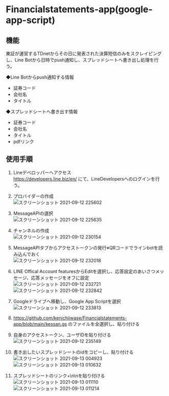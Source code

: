 # Financialstatements-app(google-app-script)
## 機能
東証が運営するTDnetからその日に発表された決算短信のみをスクレイピングし、Line Botから日時でpush通知し、スプレッドシートへ書き出し処理を行う。

◆Line Botからpush通知する情報  
- 証券コード  
- 会社名  
- タイトル  

◆スプレッドシートへ書き出す情報  
- 証券コード  
- 会社名  
- タイトル  
- pdfリンク   

## 使用手順
1. Lineデベロッパーへアクセス  
  https://developers.line.biz/en/  にて、LineDevelopersへのログインを行う。   



2. プロバイダーの作成  
![スクリーンショット 2021-09-12 225602](https://user-images.githubusercontent.com/44935028/132990909-5a0d8fba-d884-4e3b-a908-e45cb8a889cc.png)  

3. MessageAPIの選択    
![スクリーンショット 2021-09-12 225635](https://user-images.githubusercontent.com/44935028/132990912-f81f5b45-ee97-43fd-b635-6dc19740aa63.png)

4. チャンネルの作成  
![スクリーンショット 2021-09-12 230154](https://user-images.githubusercontent.com/44935028/132990907-9295021c-9f35-40a6-ade3-d3e064c289d3.png)

5. MessageAPIタブからアクセストークンの発行※QRコードでラインbotを読み込んでおく  
![スクリーンショット 2021-09-12 232018](https://user-images.githubusercontent.com/44935028/132991592-802bb31d-e97d-4ad9-b5d2-35f61a92102a.png)  

6. LINE Offical Account featuresからEditを選択し、応答設定のあいさつメッセージ、応答メッセージをオフに設定
![スクリーンショット 2021-09-12 232721](https://user-images.githubusercontent.com/44935028/132991627-4e5b6158-12ba-47ab-9ee0-d391fe943bfb.png)  
![スクリーンショット 2021-09-12 232842](https://user-images.githubusercontent.com/44935028/132991626-57bcb342-dee3-435a-957b-0a5a290e4a5c.png)  

7. Googleドライブへ移動し、Google App Scriptを選択  
![スクリーンショット 2021-09-12 233813](https://user-images.githubusercontent.com/44935028/132991990-39977ee5-0eb1-4784-aad5-afc4ee470a1d.png)  

8. https://github.com/kenichiiwase/Financialstatements-app/blob/main/kessan.gs のファイルを全選択し、貼り付ける  

9. 自身のアクセストークン、ユーザIDを貼り付ける  
![スクリーンショット 2021-09-12 235149](https://user-images.githubusercontent.com/44935028/132992336-c073ebee-3561-41ac-8d7d-8cdf6b7b2d37.png)  

10. 書き出したいスプレッドシートのidをコピーし、貼り付ける 
![スクリーンショット 2021-09-13 004923](https://user-images.githubusercontent.com/44935028/132994197-54299cae-fc49-49b8-bfb0-3859ebc5b45f.png)  
![スクリーンショット 2021-09-13 010632](https://user-images.githubusercontent.com/44935028/132994753-aa414277-def8-4bda-9290-34c15cf26727.png)  

11.  スプレッドシートのリンク+\n\nを貼り付ける  
![スクリーンショット 2021-09-13 011110](https://user-images.githubusercontent.com/44935028/132994943-846b5e82-2459-4bdf-9c26-7e6dba75ebc7.png)  
![スクリーンショット 2021-09-13 011214](https://user-images.githubusercontent.com/44935028/132994945-cf7f35e4-3961-4fcb-b34b-10af1e012c46.png)  



